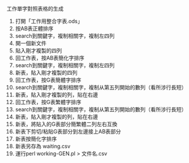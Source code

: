 工作單字對照表格的生成

1. 打開「工作用整合字表.ods」
1. 按AB表正體排序
1. search到關鍵字，複制相關字，複制左四列
1. 開一個新文件
1. 貼入剛才複製的四列
1. 回工作表，按AB表簡化字排序
1. search到關鍵字，複制相關字，複制左四列
1. 新表，貼入剛才複製的四列
1. 回工作表，按G表簡體字排序
1. search到關鍵字，複制相關字，複制从第五列開始的數列（看所涉行長短）
1. 新表，貼入剛才複製的列，貼在右邊
1. 回工作表，按G表繁體字排序
1. search到關鍵字，複制相關字，複制从第五列開始的數列（看所涉行長短）
1. 新表，貼入剛才複製的列，貼在右邊
1. 新表，將貼入的G表部分簡繁體二列左右互換
1. 新表下剪切/粘貼G表部分到左邊接上AB表部分
1. 新表按簡化字排序
1. 新表另存為 waiting.csv
1. 運行perl working-GEN.pl > 文件名.csv

